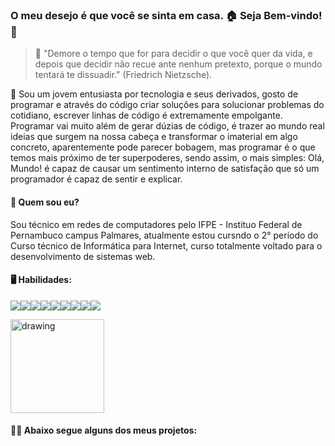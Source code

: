 ### O meu desejo é que você se sinta em casa. 🏠 Seja Bem-vindo! 👋

>💬 "Demore o tempo que for para decidir o que você quer da vida, e depois que decidir não recue ante nenhum pretexto, porque o mundo tentará te dissuadir." (Friedrich Nietzsche).
>
<p>📜 Sou um jovem entusiasta por tecnologia e seus derivados, gosto de programar e através do código criar soluções para solucionar problemas do cotidiano, escrever linhas de código é extremamente empolgante. Programar vai muito além de gerar dúzias de código, é trazer ao mundo real ideias que surgem na nossa cabeça e transformar o imaterial em algo concreto, aparentemente pode parecer bobagem, mas programar é o que temos mais próximo de ter superpoderes, sendo assim, o mais simples: Olá, Mundo! é capaz de causar um sentimento interno de satisfação que só um programador é capaz de sentir e explicar.</p>

<h4>👤 Quem sou eu?</h4>

<p>Sou técnico em redes de computadores pelo IFPE - Instituo Federal de Pernambuco campus Palmares, atualmente estou cursndo o 2° período do Curso técnico de Informática para Internet, curso totalmente voltado para o desenvolvimento de sistemas web.</p>

<h4>🖥️ Habilidades: </h4>

![](https://icons.iconarchive.com/icons/graphics-vibe/developer/48/html-5-icon.png)![](https://icons.iconarchive.com/icons/graphics-vibe/developer/48/css-3-icon.png)![](https://icons.iconarchive.com/icons/hopstarter/adobe-cs4/48/File-Adobe-Dreamweaver-JavaScript-icon.png)![](https://icons.iconarchive.com/icons/untergunter/leaf-mimes/48/app-x-php-icon.png)![](https://icons.iconarchive.com/icons/sicons/basic-round-social/48/jquery-icon.png)![](https://icons.iconarchive.com/icons/graphics-vibe/developer/48/mysql-icon.png)![](https://icons.iconarchive.com/icons/papirus-team/papirus-apps/48/python-icon.png)![](https://icons.iconarchive.com/icons/untergunter/leaf-mimes/48/text-x-java-icon.png)![](https://icons.iconarchive.com/icons/papirus-team/papirus-apps/48/git-icon.png)

<img src="https://c.tenor.com/FbTWLMuy8dgAAAAi/lcv-80s-computer.gif" alt="drawing" width="150"/>
<h4>🧑‍💻 Abaixo segue alguns dos meus projetos:</h4>
